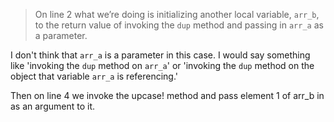>On line 2 what we’re doing is initializing another local variable, `arr_b`, to the return value of invoking the `dup` method and passing in `arr_a` as a parameter.

I don't think that `arr_a` is a parameter in this case. I would say something like 'invoking the `dup` method on `arr_a`' or 'invoking the `dup` method on the object that variable `arr_a` is referencing.' 

Then on line 4 we invoke the upcase! method and pass element 1 of arr_b in as an argument to it.
